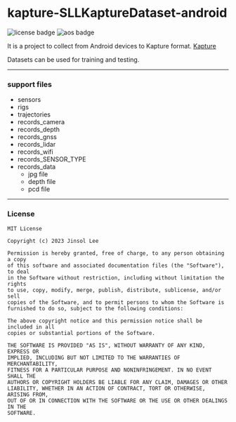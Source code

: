 # kapture-SLLKaptureDataset-android

![license badge](https://img.shields.io/badge/license-MIT-blue)
![aos badge](https://img.shields.io/badge/Android-21%2B-green)

It is a project to collect from Android devices to Kapture format.
[Kapture](https://github.com/naver/kapture)

Datasets can be used for training and testing.

---
### support files
+ sensors
+ rigs
+ trajectories
+ records_camera
+ records_depth
+ records_gnss
+ records_lidar
+ records_wifi
+ records_SENSOR_TYPE
+ records_data
  + jpg file
  + depth file
  + pcd file


---


### License
```
MIT License

Copyright (c) 2023 Jinsol Lee

Permission is hereby granted, free of charge, to any person obtaining a copy
of this software and associated documentation files (the "Software"), to deal
in the Software without restriction, including without limitation the rights
to use, copy, modify, merge, publish, distribute, sublicense, and/or sell
copies of the Software, and to permit persons to whom the Software is
furnished to do so, subject to the following conditions:

The above copyright notice and this permission notice shall be included in all
copies or substantial portions of the Software.

THE SOFTWARE IS PROVIDED "AS IS", WITHOUT WARRANTY OF ANY KIND, EXPRESS OR
IMPLIED, INCLUDING BUT NOT LIMITED TO THE WARRANTIES OF MERCHANTABILITY,
FITNESS FOR A PARTICULAR PURPOSE AND NONINFRINGEMENT. IN NO EVENT SHALL THE
AUTHORS OR COPYRIGHT HOLDERS BE LIABLE FOR ANY CLAIM, DAMAGES OR OTHER
LIABILITY, WHETHER IN AN ACTION OF CONTRACT, TORT OR OTHERWISE, ARISING FROM,
OUT OF OR IN CONNECTION WITH THE SOFTWARE OR THE USE OR OTHER DEALINGS IN THE
SOFTWARE.
```